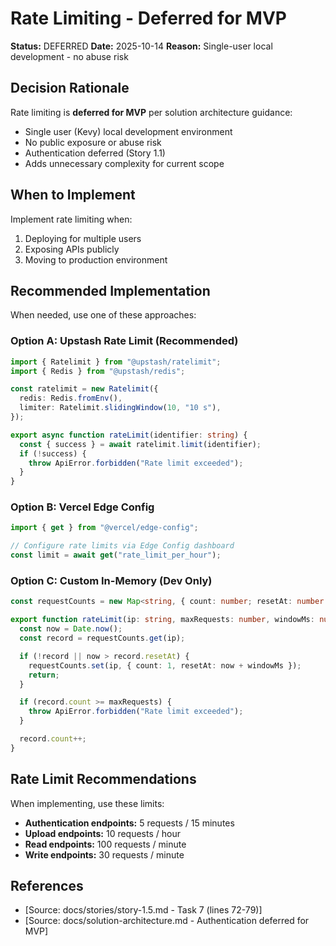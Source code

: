# Rate Limiting - Deferred for MVP

**Status:** DEFERRED
**Date:** 2025-10-14
**Reason:** Single-user local development - no abuse risk

## Decision Rationale

Rate limiting is **deferred for MVP** per solution architecture guidance:
- Single user (Kevy) local development environment
- No public exposure or abuse risk
- Authentication deferred (Story 1.1)
- Adds unnecessary complexity for current scope

## When to Implement

Implement rate limiting when:
1. Deploying for multiple users
2. Exposing APIs publicly
3. Moving to production environment

## Recommended Implementation

When needed, use one of these approaches:

### Option A: Upstash Rate Limit (Recommended)
```typescript
import { Ratelimit } from "@upstash/ratelimit";
import { Redis } from "@upstash/redis";

const ratelimit = new Ratelimit({
  redis: Redis.fromEnv(),
  limiter: Ratelimit.slidingWindow(10, "10 s"),
});

export async function rateLimit(identifier: string) {
  const { success } = await ratelimit.limit(identifier);
  if (!success) {
    throw ApiError.forbidden("Rate limit exceeded");
  }
}
```

### Option B: Vercel Edge Config
```typescript
import { get } from "@vercel/edge-config";

// Configure rate limits via Edge Config dashboard
const limit = await get("rate_limit_per_hour");
```

### Option C: Custom In-Memory (Dev Only)
```typescript
const requestCounts = new Map<string, { count: number; resetAt: number }>();

export function rateLimit(ip: string, maxRequests: number, windowMs: number) {
  const now = Date.now();
  const record = requestCounts.get(ip);

  if (!record || now > record.resetAt) {
    requestCounts.set(ip, { count: 1, resetAt: now + windowMs });
    return;
  }

  if (record.count >= maxRequests) {
    throw ApiError.forbidden("Rate limit exceeded");
  }

  record.count++;
}
```

## Rate Limit Recommendations

When implementing, use these limits:

- **Authentication endpoints:** 5 requests / 15 minutes
- **Upload endpoints:** 10 requests / hour
- **Read endpoints:** 100 requests / minute
- **Write endpoints:** 30 requests / minute

## References

- [Source: docs/stories/story-1.5.md - Task 7 (lines 72-79)]
- [Source: docs/solution-architecture.md - Authentication deferred for MVP]
